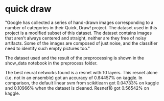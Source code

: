 # quick draw
"Google has collected a series of hand-drawn images corresponding to a number of categories in their Quick, Draw! project. The dataset used in this project is a modified subset of this dataset. The dataset contains images that aren't always centered and straight, neither are they free of noisy artifacts. Some of the images are composed of just noise, and the classifier need to identify such empty pictures too."

The dataset used and the result of the preprocessing is shown in the show_data notebook in the preprocess folder.

The best neural networks found is a resnet with 10 layers. This resnet alone (i.e. not in an ensemble) got an accuracy of 0.64457% on kaggle.
In comparison, the default linear svm from scikitlearn got 0.04733% on kaggle and 0.10966% when the dataset is cleaned. Resnet18 got 0.56542% on kaggle.
